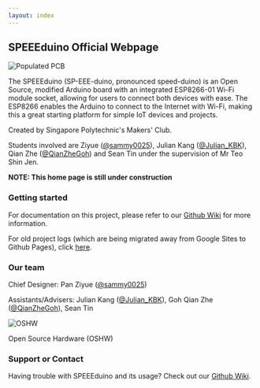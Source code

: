 ```yaml
---
layout: index
---
```

## SPEEEduino Official Webpage

![Populated PCB](https://github.com/sammy0025/SPEEEduino/raw/master/Image%20Assets/PCBPreview-Front-Populated.png)

The SPEEEduino (SP-EEE-duino, pronounced speed-duino) is an Open Source, modified Arduino board with an integrated ESP8266-01 Wi-Fi module socket, allowing for users to connect both devices with ease. The ESP8266 enables the Arduino to connect to the Internet with Wi-Fi, making this a great starting platform for simple IoT devices and projects.

Created by Singapore Polytechnic's Makers' Club.

Students involved are Ziyue ([@sammy0025](https://twitter.com/sammy0025)), Julian Kang ([@Julian_KBK](https://twitter.com/Julian_KBK)), Qian Zhe ([@QianZheGoh](https://twitter.com/QianZheGoh)) and Sean Tin under the supervision of Mr Teo Shin Jen.

**NOTE: This home page is still under construction**

### Getting started

For documentation on this project, please refer to our [Github Wiki](https://github.com/sammy0025/SPEEEduino/wiki) for more information.

For old project logs (which are being migrated away from Google Sites to Github Pages), click [here](https://sites.google.com/view/speeeduino/home).

### Our team
Chief Designer: Pan Ziyue ([@sammy0025](https://twitter.com/sammy0025))

Assistants/Advisers: Julian Kang ([@Julian_KBK](https://twitter.com/Julian_KBK)), Goh Qian Zhe ([@QianZheGoh](https://twitter.com/QianZheGoh)), Sean Tin

![OSHW](https://www.oshwa.org/wp-content/uploads/2014/03/oshw-logo-100-px.png)

Open Source Hardware (OSHW)

### Support or Contact

Having trouble with SPEEEduino and its usage? Check out our [Github Wiki](https://github.com/sammy0025/SPEEEduino/wiki).

